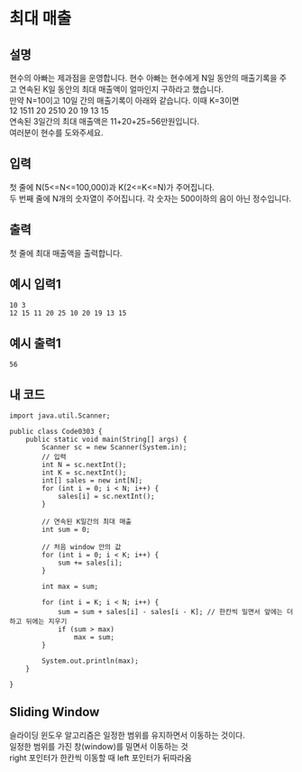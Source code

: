 # 최대 매출

## 설명
현수의 아빠는 제과점을 운영합니다. 현수 아빠는 현수에게 N일 동안의 매출기록을 주고 연속된 K일 동안의 최대 매출액이 얼마인지 구하라고 했습니다.  
만약 N=10이고 10일 간의 매출기록이 아래와 같습니다. 이때 K=3이면  
12 1511 20 2510 20 19 13 15  
연속된 3일간의 최대 매출액은 11+20+25=56만원입니다.  
여러분이 현수를 도와주세요.

## 입력
첫 줄에 N(5<=N<=100,000)과 K(2<=K<=N)가 주어집니다.  
두 번째 줄에 N개의 숫자열이 주어집니다. 각 숫자는 500이하의 음이 아닌 정수입니다.

## 출력
첫 줄에 최대 매출액을 출력합니다.

## 예시 입력1
```
10 3
12 15 11 20 25 10 20 19 13 15
```

## 예시 출력1
```
56
```

## 내 코드
```
import java.util.Scanner;

public class Code0303 {
	public static void main(String[] args) {
		Scanner sc = new Scanner(System.in);
		// 입력
		int N = sc.nextInt();
		int K = sc.nextInt();
		int[] sales = new int[N];
		for (int i = 0; i < N; i++) {
			sales[i] = sc.nextInt();
		}

		// 연속된 K일간의 최대 매출
		int sum = 0;

		// 처음 window 안의 값
		for (int i = 0; i < K; i++) {
			sum += sales[i];
		}

		int max = sum;

		for (int i = K; i < N; i++) {
			sum = sum + sales[i] - sales[i - K]; // 한칸씩 밀면서 앞에는 더하고 뒤에는 지우기
			if (sum > max)
				max = sum;
		}

		System.out.println(max);
	}

}
```

## Sliding Window
슬라이딩 윈도우 알고리즘은 일정한 범위를 유지하면서 이동하는 것이다.  
일정한 범위를 가진 창(window)를 밀면서 이동하는 것  
right 포인터가 한칸씩 이동할 때 left 포인터가 뒤따라옴
